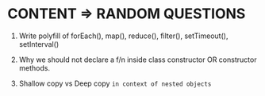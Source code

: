 # CONTENT => RANDOM QUESTIONS

1. Write polyfill of forEach(), map(), reduce(), filter(), setTimeout(), setInterval()

2. Why we should not declare a f/n inside class constructor OR constructor methods.

3. Shallow copy vs Deep copy ```in context of nested objects``` 
